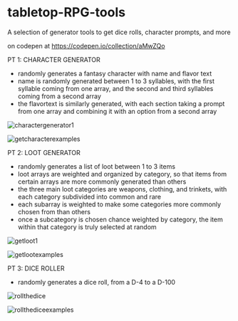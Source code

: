 # tabletop-RPG-tools
A selection of generator tools to get dice rolls, character prompts, and more

on codepen at
https://codepen.io/collection/aMwZQo

PT 1: CHARACTER GENERATOR
- randomly generates a fantasy character with name and flavor text
- name is randomly generated between 1 to 3 syllables, with the first syllable coming from one array, and the second and third syllables coming from a second array
- the flavortext is similarly generated, with each section taking a prompt from one array and combining it with an option from a second array

![charactergenerator1](https://user-images.githubusercontent.com/47723396/183959861-60f3ad5e-78c6-4a69-9bd6-0f6b48bd791d.JPG)

![getcharacterexamples](https://user-images.githubusercontent.com/47723396/183964057-8b1e005b-7589-4234-952a-93ac90fbc4a7.png)

PT 2: LOOT GENERATOR
- randomly generates a list of loot between 1 to 3 items
- loot arrays are weighted and organized by category, so that items from certain arrays are more commonly generated than others
- the three main loot categories are weapons, clothing, and trinkets, with each category subdivided into common and rare
- each subarray is weighted to make some categories more commonly chosen from than others
- once a subcategory is chosen chance weighted by category, the item within that category is truly selected at random

![getloot1](https://user-images.githubusercontent.com/47723396/183961640-4c8c3757-4c7a-4fa0-979f-9b20e7a44ad8.JPG)

![getlootexamples](https://user-images.githubusercontent.com/47723396/183963509-25823c31-071e-40ec-8070-0390966b70cd.png)


PT 3: DICE ROLLER
- randomly generates a dice roll, from a D-4 to a D-100

![rollthedice](https://user-images.githubusercontent.com/47723396/183961885-4b4c7e03-98d7-424d-a849-f2f3f4598510.JPG)

![rollthediceexamples](https://user-images.githubusercontent.com/47723396/183962945-2cf23e78-4eba-42c0-b5ce-6dc870dcecdf.png)



